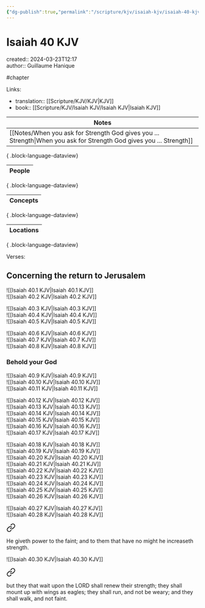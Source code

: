 ```yaml
---
{"dg-publish":true,"permalink":"/scripture/kjv/isaiah-kjv/isaiah-40-kjv/isaiah-40-kjv/"}
---
```



# Isaiah 40 KJV

created:: 2024-03-23T12:17  
author:: Guillaume Hanique

#chapter

Links:

- translation:: [[Scripture/KJV/KJV\|KJV]]
- book:: [[Scripture/KJV/Isaiah KJV/Isaiah KJV\|Isaiah KJV]]

| Notes                                                                                                                   |
| ----------------------------------------------------------------------------------------------------------------------- |
| [[Notes/When you ask for Strength God gives you ... Strength\|When you ask for Strength God gives you ... Strength]] |

{ .block-language-dataview}

| People |
| ------ |

{ .block-language-dataview}

| Concepts |
| -------- |

{ .block-language-dataview}

| Locations |
| --------- |

{ .block-language-dataview}

Verses:

## Concerning the return to Jerusalem

![[Isaiah 40.1 KJV\|Isaiah 40.1 KJV]]  
![[Isaiah 40.2 KJV\|Isaiah 40.2 KJV]]

![[Isaiah 40.3 KJV\|Isaiah 40.3 KJV]]  
![[Isaiah 40.4 KJV\|Isaiah 40.4 KJV]]  
![[Isaiah 40.5 KJV\|Isaiah 40.5 KJV]]

![[Isaiah 40.6 KJV\|Isaiah 40.6 KJV]]  
![[Isaiah 40.7 KJV\|Isaiah 40.7 KJV]]  
![[Isaiah 40.8 KJV\|Isaiah 40.8 KJV]]

### Behold your God

![[Isaiah 40.9 KJV\|Isaiah 40.9 KJV]]  
![[Isaiah 40.10 KJV\|Isaiah 40.10 KJV]]  
![[Isaiah 40.11 KJV\|Isaiah 40.11 KJV]]

![[Isaiah 40.12 KJV\|Isaiah 40.12 KJV]]  
![[Isaiah 40.13 KJV\|Isaiah 40.13 KJV]]  
![[Isaiah 40.14 KJV\|Isaiah 40.14 KJV]]  
![[Isaiah 40.15 KJV\|Isaiah 40.15 KJV]]  
![[Isaiah 40.16 KJV\|Isaiah 40.16 KJV]]  
![[Isaiah 40.17 KJV\|Isaiah 40.17 KJV]]

![[Isaiah 40.18 KJV\|Isaiah 40.18 KJV]]  
![[Isaiah 40.19 KJV\|Isaiah 40.19 KJV]]  
![[Isaiah 40.20 KJV\|Isaiah 40.20 KJV]]  
![[Isaiah 40.21 KJV\|Isaiah 40.21 KJV]]  
![[Isaiah 40.22 KJV\|Isaiah 40.22 KJV]]  
![[Isaiah 40.23 KJV\|Isaiah 40.23 KJV]]  
![[Isaiah 40.24 KJV\|Isaiah 40.24 KJV]]  
![[Isaiah 40.25 KJV\|Isaiah 40.25 KJV]]  
![[Isaiah 40.26 KJV\|Isaiah 40.26 KJV]]

![[Isaiah 40.27 KJV\|Isaiah 40.27 KJV]]  
![[Isaiah 40.28 KJV\|Isaiah 40.28 KJV]]  

<div class="transclusion internal-embed is-loaded"><a class="markdown-embed-link" href="/scripture/kjv/isaiah-kjv/isaiah-40-kjv/isaiah-40-29-kjv/" aria-label="Open link"><svg xmlns="http://www.w3.org/2000/svg" width="24" height="24" viewBox="0 0 24 24" fill="none" stroke="currentColor" stroke-width="2" stroke-linecap="round" stroke-linejoin="round" class="svg-icon lucide-link"><path d="M10 13a5 5 0 0 0 7.54.54l3-3a5 5 0 0 0-7.07-7.07l-1.72 1.71"></path><path d="M14 11a5 5 0 0 0-7.54-.54l-3 3a5 5 0 0 0 7.07 7.07l1.71-1.71"></path></svg></a><div class="markdown-embed">



He giveth power to the faint; and to them that have no might he increaseth strength.

</div></div>
  
![[Isaiah 40.30 KJV\|Isaiah 40.30 KJV]]  

<div class="transclusion internal-embed is-loaded"><a class="markdown-embed-link" href="/scripture/kjv/isaiah-kjv/isaiah-40-kjv/isaiah-40-31-kjv/" aria-label="Open link"><svg xmlns="http://www.w3.org/2000/svg" width="24" height="24" viewBox="0 0 24 24" fill="none" stroke="currentColor" stroke-width="2" stroke-linecap="round" stroke-linejoin="round" class="svg-icon lucide-link"><path d="M10 13a5 5 0 0 0 7.54.54l3-3a5 5 0 0 0-7.07-7.07l-1.72 1.71"></path><path d="M14 11a5 5 0 0 0-7.54-.54l-3 3a5 5 0 0 0 7.07 7.07l1.71-1.71"></path></svg></a><div class="markdown-embed">



but they that wait upon the LORD shall renew their strength; they shall mount up with wings as eagles; they shall run, and not be weary; and they shall walk, and not faint.


</div></div>

